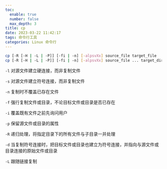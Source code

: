 ```yaml
---
toc:
  enable: true
  number: false
  max_depth: 3
title: cp
date: 2023-03-22 11:42:17
tags: 命令行工具
categories: Linux 命令行
---
```


```sh
cp [-R [-H | -L | -P]] [-fi | -n] [-alpsvXx] source_file target_file
cp [-R [-H | -L | -P]] [-fi | -n] [-alpsvXx] source_file ... target_directory
```

`-l` 对源文件建立硬连接，而非复制文件

`-s` 对源文件建立符号连接，而非复制文件

`-n` 复制时不覆盖已存在文件

`-f` 强行复制文件或目录，不论目标文件或目录是否已存在

`-i` 覆盖既有文件之前先询问用户

`-p` 保留源文件或目录的属性

`-R` 递归处理，将指定目录下的所有文件与子目录一并处理

`-d` 当复制符号连接时，把目标文件或目录也建立为符号连接，并指向与源文件或目录连接的原始文件或目录

`-L` 跟随链接复制